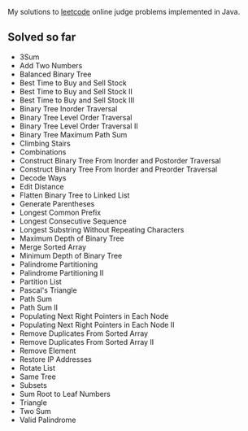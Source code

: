 My solutions to [leetcode](http://www.leetcode.com/onlinejudge) online judge problems implemented in Java.

Solved so far
-------------

* 3Sum
* Add Two Numbers
* Balanced Binary Tree
* Best Time to Buy and Sell Stock
* Best Time to Buy and Sell Stock II
* Best Time to Buy and Sell Stock III
* Binary Tree Inorder Traversal
* Binary Tree Level Order Traversal
* Binary Tree Level Order Traversal II
* Binary Tree Maximum Path Sum
* Climbing Stairs
* Combinations
* Construct Binary Tree From Inorder and Postorder Traversal
* Construct Binary Tree From Inorder and Preorder Traversal
* Decode Ways
* Edit Distance
* Flatten Binary Tree to Linked List
* Generate Parentheses
* Longest Common Prefix
* Longest Consecutive Sequence
* Longest Substring Without Repeating Characters
* Maximum Depth of Binary Tree
* Merge Sorted Array
* Minimum Depth of Binary Tree
* Palindrome Partitioning
* Palindrome Partitioning II
* Partition List
* Pascal's Triangle
* Path Sum
* Path Sum II
* Populating Next Right Pointers in Each Node
* Populating Next Right Pointers in Each Node II
* Remove Duplicates From Sorted Array 
* Remove Duplicates From Sorted Array II
* Remove Element
* Restore IP Addresses
* Rotate List
* Same Tree
* Subsets
* Sum Root to Leaf Numbers
* Triangle
* Two Sum
* Valid Palindrome
